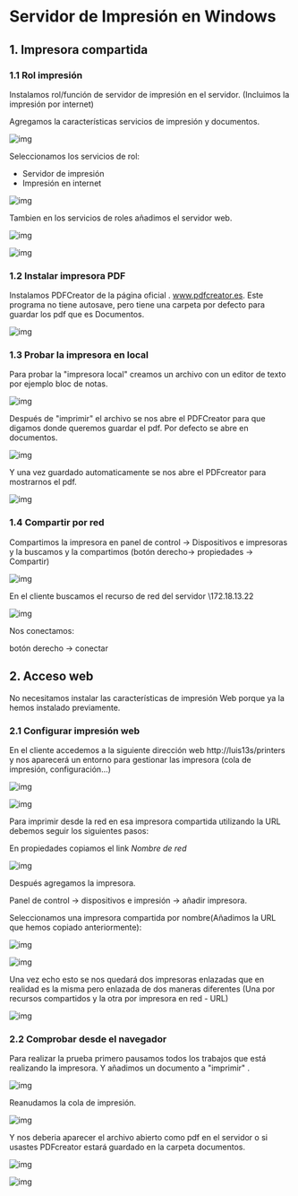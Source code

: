 # Servidor de Impresión en Windows

## 1. Impresora compartida
### 1.1 Rol impresión

Instalamos rol/función de servidor de impresión en el servidor.
(Incluimos la impresión por internet)

Agregamos la características servicios de impresión y documentos.

![img](./imagenes/captura2.png)

Seleccionamos los servicios de rol:

- Servidor de impresión
- Impresión en internet

![img](./imagenes/captura3.png)

Tambien en los servicios de roles añadimos el servidor web.

![img](./imagenes/captura5.png)

![img](./imagenes/captura6.png)



### 1.2 Instalar impresora PDF

Instalamos PDFCreator de la página oficial . www.pdfcreator.es. Este programa no tiene autosave, pero tiene una carpeta por defecto para guardar los pdf que es Documentos.

![img](./imagenes/captura1.png)

### 1.3 Probar la impresora en local

Para probar la "impresora local" creamos un archivo con un editor de texto por ejemplo bloc de notas.

![img](./imagenes/captura6.1.png)

Después de "imprimir" el archivo se nos abre el PDFCreator para que digamos donde queremos guardar el pdf. Por defecto se abre en documentos.

![img](./imagenes/prueba.png)

Y una vez guardado automaticamente se nos abre el PDFcreator para mostrarnos el pdf.

![img](./imagenes/captura6.3.png)

### 1.4 Compartir por red

Compartimos la impresora en panel de control -> Dispositivos e impresoras  y la buscamos y la compartimos (botón derecho-> propiedades -> Compartir)

![img](./imagenes/captura7.png)

En el cliente buscamos el recurso de red del servidor \\172.18.13.22

![img](./imagenes/captura7.2.png)

Nos conectamos:

botón derecho -> conectar

## 2. Acceso web

No necesitamos instalar las características de impresión Web porque ya la hemos instalado previamente.

### 2.1 Configurar impresión web

En el cliente accedemos a la siguiente dirección web http://luis13s/printers y nos aparecerá un entorno para gestionar las impresora (cola de impresión, configuración...)

![img](./imagenes/captura10.png)

![img](./imagenes/captura9.png)

Para imprimir desde la red en esa impresora compartida utilizando la URL debemos seguir los siguientes pasos:

En propiedades copiamos el link *Nombre de red*

![img](./imagenes/captura10.2.png)

Después agregamos la impresora.

Panel de control -> dispositivos e impresión -> añadir impresora.

Seleccionamos una impresora compartida por nombre(Añadimos la URL que hemos copiado anteriormente):

![img](./imagenes/captura11.png)

![img](./imagenes/captura12.png)

Una vez echo esto se nos quedará dos impresoras enlazadas que en realidad es la misma pero enlazada de dos maneras diferentes (Una por recursos compartidos y la otra por impresora en red - URL)

![img](./imagenes/captura14.png)

### 2.2 Comprobar desde el navegador

Para realizar la prueba primero pausamos todos los trabajos que está realizando la impresora. Y añadimos un documento a "imprimir" .



![img](./imagenes/captura13.png)

Reanudamos la cola de impresión.

![img](./imagenes/captura15.png)

Y nos deberia aparecer el archivo abierto como pdf en el servidor o si usastes PDFcreator estará guardado en la carpeta documentos.

![img](./imagenes/captura16.png)

![img](./imagenes/captura17.png)
